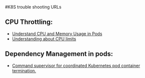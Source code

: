 #K8S trouble shooting URLs

## CPU Throttling:
- [Understand CPU and Memory Usage in Pods](https://www.middlewareinventory.com/blog/cpu-memory-usage-nodes-k8s " ")
- [Understanding about CPU limits](https://danishpraka.sh/2022/02/20/kubernetes-and-cpu-limits.html "")

## Dependency Management in pods:
- [Command supervisor for coordinated Kubernetes pod container termination.](https://hub.docker.com/r/karlkfi/kubexit)
